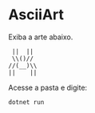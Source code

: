 # AsciiArt

Exiba a arte abaixo.

```
 ||  || 
 \\()// 
//(__)\\
||    ||
```

Acesse a pasta e digite:

```
dotnet run
```
